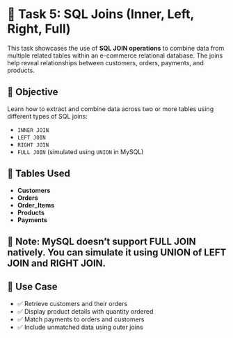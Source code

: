 # 🔗 Task 5: SQL Joins (Inner, Left, Right, Full)

This task showcases the use of **SQL JOIN operations** to combine data from multiple related tables within an e-commerce relational database. The joins help reveal relationships between customers, orders, payments, and products.

## 🎯 Objective

Learn how to extract and combine data across two or more tables using different types of SQL joins:
- `INNER JOIN`
- `LEFT JOIN`
- `RIGHT JOIN`
- `FULL JOIN` (simulated using `UNION` in MySQL)

## 🧱 Tables Used

- **Customers**
- **Orders**
- **Order_Items**
- **Products**
- **Payments**

## 🔁 Note: MySQL doesn’t support FULL JOIN natively. You can simulate it using UNION of LEFT JOIN and RIGHT JOIN.

## 📌 Use Case
- ✅ Retrieve customers and their orders
- ✅ Display product details with quantity ordered
- ✅ Match payments to orders and customers
- ✅ Include unmatched data using outer joins
